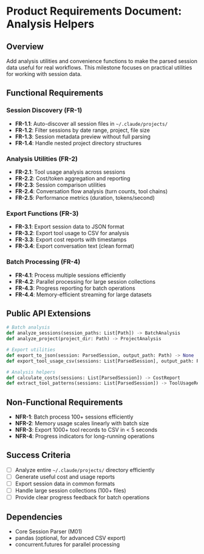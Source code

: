 # Product Requirements Document: Analysis Helpers

## Overview

Add analysis utilities and convenience functions to make the parsed session data useful for real workflows. This milestone focuses on practical utilities for working with session data.

## Functional Requirements

### Session Discovery (FR-1)

- **FR-1.1**: Auto-discover all session files in `~/.claude/projects/`
- **FR-1.2**: Filter sessions by date range, project, file size
- **FR-1.3**: Session metadata preview without full parsing
- **FR-1.4**: Handle nested project directory structures

### Analysis Utilities (FR-2)

- **FR-2.1**: Tool usage analysis across sessions
- **FR-2.2**: Cost/token aggregation and reporting
- **FR-2.3**: Session comparison utilities
- **FR-2.4**: Conversation flow analysis (turn counts, tool chains)
- **FR-2.5**: Performance metrics (duration, tokens/second)

### Export Functions (FR-3)

- **FR-3.1**: Export session data to JSON format
- **FR-3.2**: Export tool usage to CSV for analysis
- **FR-3.3**: Export cost reports with timestamps
- **FR-3.4**: Export conversation text (clean format)

### Batch Processing (FR-4)

- **FR-4.1**: Process multiple sessions efficiently
- **FR-4.2**: Parallel processing for large session collections
- **FR-4.3**: Progress reporting for batch operations
- **FR-4.4**: Memory-efficient streaming for large datasets

## Public API Extensions

```python
# Batch analysis
def analyze_sessions(session_paths: List[Path]) -> BatchAnalysis
def analyze_project(project_dir: Path) -> ProjectAnalysis

# Export utilities
def export_to_json(session: ParsedSession, output_path: Path) -> None
def export_tool_usage_csv(sessions: List[ParsedSession], output_path: Path) -> None

# Analysis helpers
def calculate_costs(sessions: List[ParsedSession]) -> CostReport
def extract_tool_patterns(sessions: List[ParsedSession]) -> ToolUsageReport
```

## Non-Functional Requirements

- **NFR-1**: Batch process 100+ sessions efficiently
- **NFR-2**: Memory usage scales linearly with batch size
- **NFR-3**: Export 1000+ tool records to CSV in < 5 seconds
- **NFR-4**: Progress indicators for long-running operations

## Success Criteria

- [ ] Analyze entire `~/.claude/projects/` directory efficiently
- [ ] Generate useful cost and usage reports
- [ ] Export session data in common formats
- [ ] Handle large session collections (100+ files)
- [ ] Provide clear progress feedback for batch operations

## Dependencies

- Core Session Parser (M01)
- pandas (optional, for advanced CSV export)
- concurrent.futures for parallel processing
